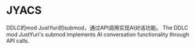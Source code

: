 # JYACS
DDLC的mod JustYuri的submod，通过API调用实现AI对话功能。     The DDLC mod JustYuri's submod implements AI conversation functionality through API calls.
